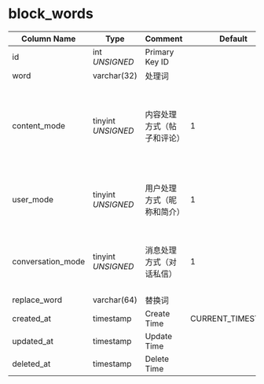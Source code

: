 # block_words

| Column Name | Type | Comment | Default | Null | Remark |
| --- | --- | --- | --- | --- | --- |
| id | int *UNSIGNED* | Primary Key ID |  | NO | Auto Increment |
| word | varchar(32) | 处理词 |  | NO | **Unique** |
| content_mode | tinyint *UNSIGNED* | 内容处理方式（帖子和评论） | 1 | NO | 1.不处理<br>2.自动替换<br>3.禁止发表<br>4.发表后需审核 |
| user_mode | tinyint *UNSIGNED* | 用户处理方式（昵称和简介） | 1 | NO | 1.不处理<br>2.自动替换<br>3.禁止使用 |
| conversation_mode | tinyint *UNSIGNED* | 消息处理方式（对话私信） | 1 | NO | 1.不处理<br>2.自动替换<br>3.禁止发送 |
| replace_word | varchar(64) | 替换词 |  | YES |  |
| created_at | timestamp | Create Time | CURRENT_TIMESTAMP | NO |  |
| updated_at | timestamp | Update Time |  | YES |  |
| deleted_at | timestamp | Delete Time |  | YES |  |
